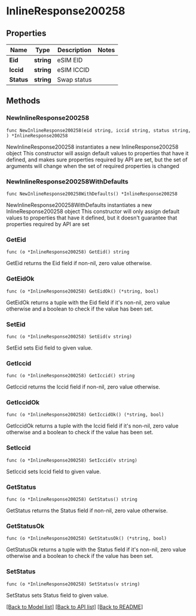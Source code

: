 # InlineResponse200258

## Properties

Name | Type | Description | Notes
------------ | ------------- | ------------- | -------------
**Eid** | **string** | eSIM EID | 
**Iccid** | **string** | eSIM ICCID | 
**Status** | **string** | Swap status | 

## Methods

### NewInlineResponse200258

`func NewInlineResponse200258(eid string, iccid string, status string, ) *InlineResponse200258`

NewInlineResponse200258 instantiates a new InlineResponse200258 object
This constructor will assign default values to properties that have it defined,
and makes sure properties required by API are set, but the set of arguments
will change when the set of required properties is changed

### NewInlineResponse200258WithDefaults

`func NewInlineResponse200258WithDefaults() *InlineResponse200258`

NewInlineResponse200258WithDefaults instantiates a new InlineResponse200258 object
This constructor will only assign default values to properties that have it defined,
but it doesn't guarantee that properties required by API are set

### GetEid

`func (o *InlineResponse200258) GetEid() string`

GetEid returns the Eid field if non-nil, zero value otherwise.

### GetEidOk

`func (o *InlineResponse200258) GetEidOk() (*string, bool)`

GetEidOk returns a tuple with the Eid field if it's non-nil, zero value otherwise
and a boolean to check if the value has been set.

### SetEid

`func (o *InlineResponse200258) SetEid(v string)`

SetEid sets Eid field to given value.


### GetIccid

`func (o *InlineResponse200258) GetIccid() string`

GetIccid returns the Iccid field if non-nil, zero value otherwise.

### GetIccidOk

`func (o *InlineResponse200258) GetIccidOk() (*string, bool)`

GetIccidOk returns a tuple with the Iccid field if it's non-nil, zero value otherwise
and a boolean to check if the value has been set.

### SetIccid

`func (o *InlineResponse200258) SetIccid(v string)`

SetIccid sets Iccid field to given value.


### GetStatus

`func (o *InlineResponse200258) GetStatus() string`

GetStatus returns the Status field if non-nil, zero value otherwise.

### GetStatusOk

`func (o *InlineResponse200258) GetStatusOk() (*string, bool)`

GetStatusOk returns a tuple with the Status field if it's non-nil, zero value otherwise
and a boolean to check if the value has been set.

### SetStatus

`func (o *InlineResponse200258) SetStatus(v string)`

SetStatus sets Status field to given value.



[[Back to Model list]](../README.md#documentation-for-models) [[Back to API list]](../README.md#documentation-for-api-endpoints) [[Back to README]](../README.md)


